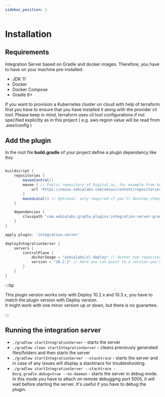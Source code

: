 ```yaml
---
sidebar_position: 1
---
```


# Installation

## Requirements

Integration Server based on Gradle and docker images. Therefore, you have to have on your machine pre-installed:

* JDK 11
* Docker
* Docker Compose  
* Gradle 6+

If you want to provision a Kubernetes cluster on cloud with help of terraform first you have to ensure that you have installed it along with the
provider cli tool. Please keep in mind, terraform uses cli tool configurations if not specified explicitly as
in this project ( e.g. aws region value will be read from .aws/config )

## Add the plugin

In the root file **build.gradle** of your project define a plugin dependency like this:

```groovy

buildscript {
    repositories {
        mavenCentral()
        maven { // Public repository of Digital.ai, for example from here served CLI
            url 'https://nexus.xebialabs.com/nexus/content/repositories/digitalai-public'
        }
        mavenLocal() // Optional, only required if you'll develop changes to the plugin.
    }

    dependencies {
        classpath "com.xebialabs.gradle.plugins:integration-server-gradle-plugin:10.3.0-820.1249"
    }
}

apply plugin: 'integration.server'

deployIntegrationServer {
    servers {
        controlPlane {
            dockerImage = "xebialabs/xl-deploy" // docker hub repository
            version = "10.2.2" // Here you can point to a version you'd like to run
        }
    }
}
```

:::tip

This plugin version works only with Deploy 10.2.x and 10.3.x, you have to match the plugin version with Deploy version. <br/> 
It might work with one minor version up or down, but there is no guarantee.  

:::

## Running the integration server

* `./gradlew startIntegrationServer` - starts the server
* `./gradlew clean startIntegrationServer` - cleans previously generated files/folders and then starts the server
* `./gradlew startIntegrationServer --stacktrace` - starts the server and in case of any issues will display a stacktrace for troubleshooting. 
* `./gradlew startIntegrationServer --stacktrace -Dorg.gradle.debug=true --no-daemon` - starts the server in debug mode.
In this mode you have to attach on remote debugging port 5005, it will wait before starting the server. It's useful if you have to debug 
the plugin. 
